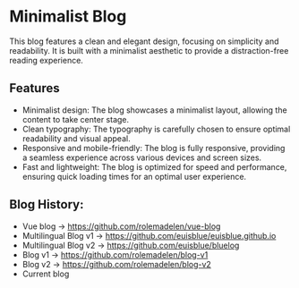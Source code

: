 # Minimalist Blog

This blog features a clean and elegant design, focusing on simplicity and readability. It is built with a minimalist aesthetic to provide a distraction-free reading experience.

## Features

- Minimalist design: The blog showcases a minimalist layout, allowing the content to take center stage.
- Clean typography: The typography is carefully chosen to ensure optimal readability and visual appeal.
- Responsive and mobile-friendly: The blog is fully responsive, providing a seamless experience across various devices and screen sizes.
- Fast and lightweight: The blog is optimized for speed and performance, ensuring quick loading times for an optimal user experience.

## Blog History:

- Vue blog → https://github.com/rolemadelen/vue-blog
- Multilingual Blog v1 → https://github.com/euisblue/euisblue.github.io
- Multilingual Blog v2 → https://github.com/euisblue/bluelog
- Blog v1 → https://github.com/rolemadelen/blog-v1
- Blog v2 → https://github.com/rolemadelen/blog-v2
- Current blog
